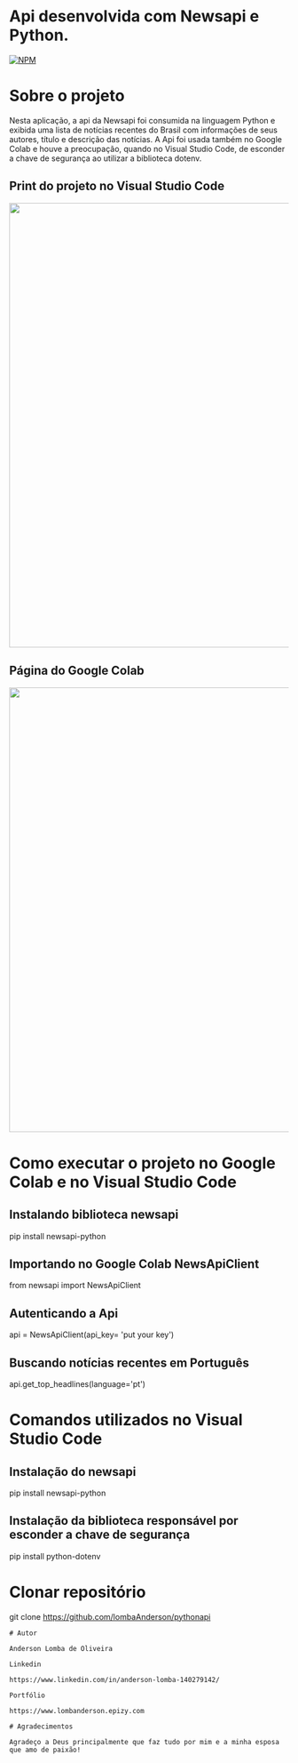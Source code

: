 # Api desenvolvida com Newsapi e Python.

[![NPM](https://img.shields.io/npm/l/react)](https://github.com/LombaAnderson/pythonapi/blob/main/LICENSE)

# Sobre o projeto

Nesta aplicação, a api da Newsapi foi consumida na linguagem Python e exibida uma lista de notícias recentes do Brasil com informações de seus autores, título e descrição das notícias. A Api foi usada também no Google Colab e houve a preocupação, quando no Visual Studio Code, de esconder a chave de segurança ao utilizar a biblioteca dotenv.

## Print do projeto no Visual Studio Code
<div align="center">
<img src="https://user-images.githubusercontent.com/60937513/218907532-825a7304-11fa-4d67-b494-b4b45aaf05f8.png" width="800" />
</div>

## Página do Google Colab
<div align="center">
<img src="https://user-images.githubusercontent.com/60937513/218911048-2cc7afd1-c40a-4fd0-8f7c-e494085116d0.PNG" width="800" />
</div>

# Como executar o projeto no Google Colab e no Visual Studio Code

## Instalando biblioteca newsapi 
pip install newsapi-python

## Importando no Google Colab NewsApiClient

from newsapi import NewsApiClient

## Autenticando a Api

api = NewsApiClient(api_key= 'put your key')

## Buscando notícias recentes em Português

api.get_top_headlines(language='pt')


# Comandos utilizados no Visual Studio Code

## Instalação do newsapi  
pip install newsapi-python

## Instalação da biblioteca responsável por esconder a chave de segurança
pip install python-dotenv


# Clonar repositório
git clone https://github.com/lombaAnderson/pythonapi

```
# Autor

Anderson Lomba de Oliveira

Linkedin

https://www.linkedin.com/in/anderson-lomba-140279142/

Portfólio

https://www.lombanderson.epizy.com

# Agradecimentos

Agradeço a Deus principalmente que faz tudo por mim e a minha esposa que amo de paixão!
